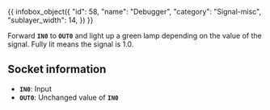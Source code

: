 {{ infobox_object({
	"id": 58,
	"name": "Debugger",
	"category": "Signal-misc",
	"sublayer_width": 14,
}) }}

Forward **`IN0`** to **`OUT0`** and light up a green lamp depending on the value of the signal. Fully lit means the signal is 1.0.

## Socket information
- **`IN0`**: Input
- **`OUT0`**: Unchanged value of **`IN0`**